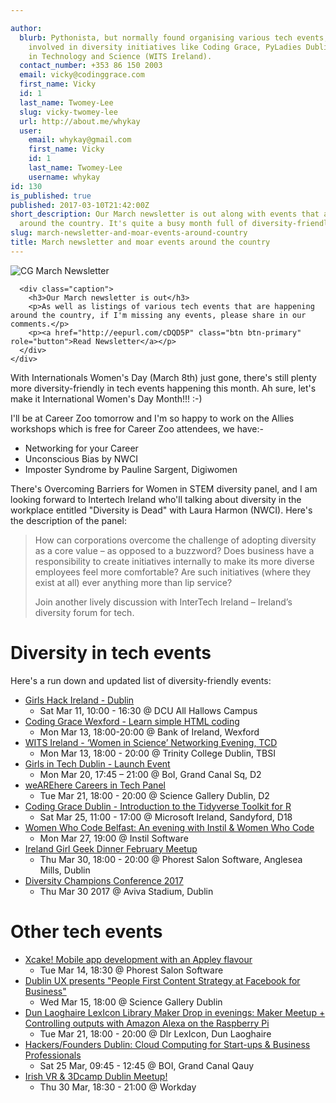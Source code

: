 ```yaml
---

author:
  blurb: Pythonista, but normally found organising various tech events, and now heavily
    involved in diversity initiatives like Coding Grace, PyLadies Dublin, and Women
    in Technology and Science (WITS Ireland).
  contact_number: +353 86 150 2003
  email: vicky@codinggrace.com
  first_name: Vicky
  id: 1
  last_name: Twomey-Lee
  slug: vicky-twomey-lee
  url: http://about.me/whykay
  user:
    email: whykay@gmail.com
    first_name: Vicky
    id: 1
    last_name: Twomey-Lee
    username: whykay
id: 130
is_published: true
published: 2017-03-10T21:42:00Z
short_description: Our March newsletter is out along with events that are happening
  around the country. It's quite a busy month full of diversity-friendly events.
slug: march-newsletter-and-moar-events-around-country
title: March newsletter and moar events around the country
---
```


<div class="row">
  <div class="col-sm-6 col-md-12">
    <div class="thumbnail">
         <img src="https://gallery.mailchimp.com/8612b25618972d14df5c6a1fb/images/6b56aea3-a88f-4f9e-a8ef-95d4c96ca84c.jpg" alt="CG March Newsletter">

      <div class="caption">
        <h3>Our March newsletter is out</h3>
        <p>As well as listings of various tech events that are happening around the country, if I'm missing any events, please share in our comments.</p>
        <p><a href="http://eepurl.com/cDQD5P" class="btn btn-primary" role="button">Read Newsletter</a></p>
      </div>
    </div>
  </div>
</div>

With Internationals Women's Day (March 8th) just gone, there's still plenty more diversity-friendly in tech events happening this month. Ah sure, let's make it International Women's Day Month!!! :-)

I'll be at Career Zoo tomorrow and I'm so happy to work on the Allies workshops which is free for Career Zoo attendees, we have:-

* Networking for your Career
* Unconscious Bias by NWCI
* Imposter Syndrome by Pauline Sargent, Digiwomen

There's Overcoming Barriers for Women in STEM diversity panel, and I am looking forward to Intertech Ireland who'll talking about diversity in the workplace entitled "Diversity is Dead" with Laura Harmon (NWCI). Here's the description of the panel:

  > How can corporations overcome the challenge of adopting diversity as a core value – as opposed to a buzzword? Does business have a responsibility to create initiatives internally to make its more diverse employees feel more comfortable? Are such initiatives (where they exist at all) ever anything more than lip service?
  >
  > Join another lively discussion with InterTech Ireland – Ireland’s diversity forum for tech.

# Diversity in tech events
Here's a run down and updated list of diversity-friendly events:

* [Girls Hack Ireland - Dublin](https://www.eventbrite.ie/e/girls-hack-ireland-dublin-tickets-31543506477)
    * Sat Mar 11, 10:00 - 16:30 @ DCU All Hallows Campus
* [Coding Grace Wexford - Learn simple HTML coding](http://www.codinggrace.com/events/wexford-learn-simple-html-coding/84/)
    * Mon Mar 13, 18:00-20:00 @ Bank of Ireland, Wexford
* [WITS Ireland - ‘Women in Science’ Networking Evening, TCD](http://witsireland.com/events/?event_id=39) 
    * Mon Mar 13, 18:00 - 20:00 @ Trinity College Dublin, TBSI 
* [Girls in Tech Dublin - Launch Event](https://www.eventbrite.ie/e/girls-in-tech-dublin-launch-event-tickets-32063055462?aff=es2)
    * Mon Mar 20, 17:45 – 21:00 @ BoI, Grand Canal Sq, D2
* [weAREhere Careers in Tech Panel](http://www.codinggrace.com/events/wearehere-careers-tech/82/)
    * Tue Mar 21, 18:00 - 20:00 @ Science Gallery Dublin, D2
* [Coding Grace Dublin - Introduction to the Tidyverse Toolkit for R](http://www.codinggrace.com/events/introduction-tidyverse-toolkit-r/83/) 
    * Sat Mar 25, 11:00 - 17:00 @ Microsoft Ireland, Sandyford, D18
* [Women Who Code Belfast: An evening with Instil & Women Who Code](https://www.meetup.com/Women-Who-Code-Belfast/events/237131669/)
    * Mon Mar 27, 19:00 @ Instil Software
* [Ireland Girl Geek Dinner February Meetup](https://www.meetup.com/Ireland-Girl-Geek-Dinners/events/238314493/)
    * Thu Mar 30, 18:00 - 20:00 @ Phorest Salon Software, Anglesea Mills, Dublin 
* [Diversity Champions Conference 2017](http://www.diversitychampionsconference.ie/)
    * Thu Mar 30 2017 @ Aviva Stadium, Dublin

# Other tech events
* [Xcake! Mobile app development with an Appley flavour](https://www.meetup.com/Xcake-Mobile-app-development-with-an-Appley-flavour/events/238267906/)
    * Tue Mar 14, 18:30 @ Phorest Salon Software
* [Dublin UX presents "People First Content Strategy at Facebook for Business"](https://www.meetup.com/Dublin-UX/events/238235849/)
    * Wed Mar 15, 18:00 @ Science Gallery Dublin
* [Dun Laoghaire LexIcon Library Maker Drop in evenings: Maker Meetup + Controlling outputs with Amazon Alexa on the Raspberry Pi](https://www.meetup.com/lexicon-maker/events/238226286/)
    * Tue Mar 21, 18:00 - 20:00 @ Dlr LexIcon, Dun Laoghaire  
* [Hackers/Founders Dublin: Cloud Computing for Start-ups & Business Professionals](https://www.eventbrite.ie/e/cloud-computing-for-start-ups-business-professionals-tickets-32656381115)
    * Sat 25 Mar, 09:45 - 12:45 @ BOI, Grand Canal Qauy
* [Irish VR & 3Dcamp Dublin Meetup!](https://www.eventbrite.ie/e/3dcamp-dublin-irish-vr-meetup-tickets-32212791326)
    * Thu 30 Mar, 18:30 - 21:00 @ Workday